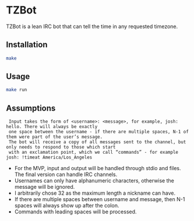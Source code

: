 # TZBot

TZBot is a lean IRC bot that can tell the time in any requested timezone.

## Installation

```bash
make
```

## Usage

```bash
make run
```

## Assumptions

```
 Input takes the form of <username>: <message>, for example, josh: hello. There will always be exactly
 one space between the username - if there are multiple spaces, N-1 of them were part of the user’s message.
 The bot will receive a copy of all messages sent to the channel, but only needs to respond to those which start
 with an exclamation point, which we call “commands” - for example josh: !timeat America/Los_Angeles
```

 * For the MVP, input and output will be handled through stdio and files. The final version can handle IRC channels.
 * Usernames can only have alphanumeric characters, otherwise the message will be ignored.
 * I arbitrarily chose 32 as the maximum length a nickname can have.
 * If there are multiple spaces between username and message, then N-1 spaces will always show up after the colon.
 * Commands with leading spaces will be processed.
